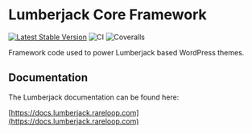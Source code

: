 # Lumberjack Core Framework
[![Latest Stable Version](https://poser.pugx.org/rareloop/lumberjack-core/v/stable)](https://packagist.org/packages/rareloop/lumberjack-core)
![CI](https://travis-ci.org/Rareloop/lumberjack-core.svg?branch=master)
![Coveralls](https://coveralls.io/repos/github/Rareloop/lumberjack-core/badge.svg?branch=master)

Framework code used to power Lumberjack based WordPress themes.

## Documentation

The Lumberjack documentation can be found here:

[https://docs.lumberjack.rareloop.com](https://docs.lumberjack.rareloop.com)
